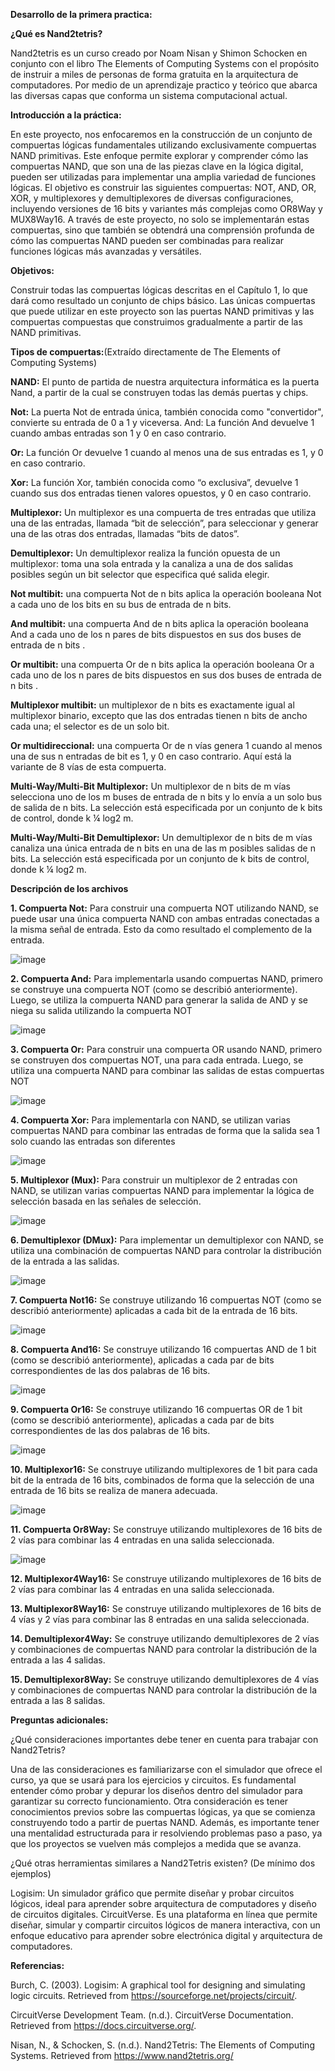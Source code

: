 **Desarrollo de la primera practica:**


**¿Qué es Nand2tetris?**

Nand2tetris es un curso creado por Noam Nisan y Shimon Schocken en conjunto con el libro The Elements of Computing Systems con el propósito de instruir a miles de personas de forma gratuita en la arquitectura de computadores. Por medio de un aprendizaje practico y teórico que abarca las diversas capas que conforma un sistema computacional actual.

**Introducción a la práctica:**

En este proyecto, nos enfocaremos en la construcción de un conjunto de compuertas lógicas fundamentales utilizando exclusivamente compuertas NAND primitivas. Este enfoque permite explorar y comprender cómo las compuertas NAND, que son una de las piezas clave en la lógica digital, pueden ser utilizadas para implementar una amplia variedad de funciones lógicas.
El objetivo es construir las siguientes compuertas: NOT, AND, OR, XOR, y multiplexores y demultiplexores de diversas configuraciones, incluyendo versiones de 16 bits y variantes más complejas como OR8Way y MUX8Way16. A través de este proyecto, no solo se implementarán estas compuertas, sino que también se obtendrá una comprensión profunda de cómo las compuertas NAND pueden ser combinadas para realizar funciones lógicas más avanzadas y versátiles.

**Objetivos:**

Construir todas las compuertas lógicas descritas en el Capítulo 1, lo que dará como resultado un conjunto de chips básico. Las únicas compuertas que puede utilizar en este proyecto son las puertas NAND primitivas y las compuertas compuestas que construimos gradualmente a partir de las NAND primitivas.

**Tipos de compuertas:**(Extraído directamente de The Elements of Computing Systems)

**NAND:** El punto de partida de nuestra arquitectura informática es la puerta Nand, a partir de la cual se construyen todas las demás puertas y chips. 

**Not:** La puerta Not de entrada única, también conocida como "convertidor", convierte su entrada de 0 a 1 y viceversa. And: La función And devuelve 1 cuando ambas entradas son 1 y 0 en caso contrario.

**Or:** La función Or devuelve 1 cuando al menos una de sus entradas es 1, y 0 en caso contrario. 

**Xor:** La función Xor, también conocida como “o exclusiva”, devuelve 1 cuando sus dos entradas tienen valores opuestos, y 0 en caso contrario.

**Multiplexor:** Un multiplexor es una compuerta de tres entradas que utiliza una de las entradas, llamada “bit de selección”, para seleccionar y generar una de las otras dos entradas, llamadas “bits de datos”. 

**Demultiplexor:** Un demultiplexor realiza la función opuesta de un multiplexor: toma una sola entrada y la canaliza a una de dos salidas posibles según un bit selector que especifica qué salida elegir. 

**Not multibit:** una compuerta Not de n bits aplica la operación booleana Not a cada uno de los bits en su bus de entrada de n bits.

**And multibit:** una compuerta And de n bits aplica la operación booleana And a cada uno de los n pares de bits dispuestos en sus dos buses de entrada de n bits .

**Or multibit:** una compuerta Or de n bits aplica la operación booleana Or a cada uno de los n pares de bits dispuestos en sus dos buses de entrada de n bits .

**Multiplexor multibit:** un multiplexor de n bits es exactamente igual al multiplexor binario, excepto que las dos entradas tienen n bits de ancho cada una; el selector es de un solo bit. 

**Or multidireccional:** una compuerta Or de n vías genera 1 cuando al menos una de sus n entradas de bit es 1, y 0 en caso contrario. Aquí está la variante de 8 vías de esta compuerta. 

**Multi-Way/Multi-Bit Multiplexor:** Un multiplexor de n bits de m vías selecciona uno de los m buses de entrada de n bits y lo envía a un solo bus de salida de n bits. La selección está especificada por un conjunto de k bits de control, donde k ¼ log2 m. 

**Multi-Way/Multi-Bit Demultiplexor:** Un demultiplexor de n bits de m vías canaliza una única entrada de n bits en una de las m posibles salidas de n bits. La selección está especificada por un conjunto de k bits de control, donde k ¼ log2 m.


**Descripción de los archivos**

**1.	Compuerta Not:** Para construir una compuerta NOT utilizando NAND, se puede usar una única compuerta NAND con ambas entradas conectadas a la misma señal de entrada. Esto da como resultado el complemento de la entrada. 

![image](https://github.com/user-attachments/assets/3f9e34ef-a92b-4458-8de6-f0fca46c4a1e)

 
**2.	Compuerta And:** Para implementarla usando compuertas NAND, primero se construye una compuerta NOT (como se describió anteriormente). Luego, se utiliza la compuerta NAND para generar la salida de AND y se niega su salida utilizando la compuerta NOT

![image](https://github.com/user-attachments/assets/d71642ad-6100-4147-9d96-631446a63837)

 
**3.	Compuerta Or:** Para construir una compuerta OR usando NAND, primero se construyen dos compuertas NOT, una para cada entrada. Luego, se utiliza una compuerta NAND para combinar las salidas de estas compuertas NOT

![image](https://github.com/user-attachments/assets/ff8cf4a1-7920-4dbf-80a7-ab25c1c425de)

 
**4.	Compuerta Xor:** Para implementarla con NAND, se utilizan varias compuertas NAND para combinar las entradas de forma que la salida sea 1 solo cuando las entradas son diferentes

![image](https://github.com/user-attachments/assets/0afb2b61-881d-4744-ba4f-762293aa9762)

 
**5.	Multiplexor (Mux):** Para construir un multiplexor de 2 entradas con NAND, se utilizan varias compuertas NAND para implementar la lógica de selección basada en las señales de selección.

![image](https://github.com/user-attachments/assets/07c1557f-68ff-4b7a-9e9e-5f83b372651e)

 
**6.	Demultiplexor (DMux):** Para implementar un demultiplexor con NAND, se utiliza una combinación de compuertas NAND para controlar la distribución de la entrada a las salidas.

![image](https://github.com/user-attachments/assets/03465e8a-f0cb-439b-962b-b60ec4bde606)

 
**7.	Compuerta Not16:** Se construye utilizando 16 compuertas NOT (como se describió anteriormente) aplicadas a cada bit de la entrada de 16 bits.

![image](https://github.com/user-attachments/assets/4d74c785-c0fe-4dca-a453-148e4a18c881)

 
**8.	Compuerta And16:** Se construye utilizando 16 compuertas AND de 1 bit (como se describió anteriormente), aplicadas a cada par de bits correspondientes de las dos palabras de 16 bits.

![image](https://github.com/user-attachments/assets/1c7ad287-4e81-4989-925f-3d8ff03951b6)

 
**9.	Compuerta Or16:** Se construye utilizando 16 compuertas OR de 1 bit (como se describió anteriormente), aplicadas a cada par de bits correspondientes de las dos palabras de 16 bits.

![image](https://github.com/user-attachments/assets/f53956b5-5200-41fc-a147-971225cc17ec)

 
**10.	Multiplexor16:** Se construye utilizando multiplexores de 1 bit para cada bit de la entrada de 16 bits, combinados de forma que la selección de una entrada de 16 bits se realiza de manera adecuada.

![image](https://github.com/user-attachments/assets/b846320e-014c-4194-b487-81f1125177b1)

 
**11.	Compuerta Or8Way:** Se construye utilizando multiplexores de 16 bits de 2 vías para combinar las 4 entradas en una salida seleccionada.

![image](https://github.com/user-attachments/assets/74b8350e-0c77-4b68-82b1-9b2ca7a0b7fd)

 
**12.	Multiplexor4Way16:** Se construye utilizando multiplexores de 16 bits de 2 vías para combinar las 4 entradas en una salida seleccionada.

**13.	Multiplexor8Way16:** Se construye utilizando multiplexores de 16 bits de 4 vías y 2 vías para combinar las 8 entradas en una salida seleccionada.

**14.	Demultiplexor4Way:** Se construye utilizando demultiplexores de 2 vías y combinaciones de compuertas NAND para controlar la distribución de la entrada a las 4 salidas.

**15.	Demultiplexor8Way:** Se construye utilizando demultiplexores de 4 vías y combinaciones de compuertas NAND para controlar la distribución de la entrada a las 8 salidas.


**Preguntas adicionales:**

¿Qué consideraciones importantes debe tener en cuenta para trabajar con Nand2Tetris?

Una de las consideraciones es familiarizarse con el simulador que ofrece el curso, ya que se usará para los ejercicios y circuitos. Es fundamental entender cómo probar y depurar los diseños dentro del simulador para garantizar su correcto funcionamiento.
Otra consideración es tener conocimientos previos sobre las compuertas lógicas, ya que se comienza construyendo todo a partir de puertas NAND. Además, es importante tener una mentalidad estructurada para ir resolviendo problemas paso a paso, ya que los proyectos se vuelven más complejos a medida que se avanza.

¿Qué otras herramientas similares a Nand2Tetris existen? (De mínimo dos ejemplos) 

Logisim: Un simulador gráfico que permite diseñar y probar circuitos lógicos, ideal para aprender sobre arquitectura de computadores y diseño de circuitos digitales.
CircuitVerse. Es una plataforma en línea que permite diseñar, simular y compartir circuitos lógicos de manera interactiva, con un enfoque educativo para aprender sobre electrónica digital y arquitectura de computadores.

**Referencias:**

Burch, C. (2003). Logisim: A graphical tool for designing and simulating logic circuits. Retrieved from https://sourceforge.net/projects/circuit/.

CircuitVerse Development Team. (n.d.). CircuitVerse Documentation. Retrieved from https://docs.circuitverse.org/.

Nisan, N., & Schocken, S. (n.d.). Nand2Tetris: The Elements of Computing Systems. Retrieved from https://www.nand2tetris.org/



